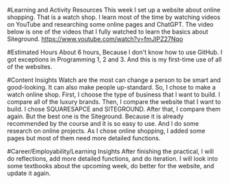 #Learning and Activity Resources
This week I set up a website about online shopping. That is a watch shop.
I learn most of the time by watching videos on YouTube and researching some online pages and ChatGPT.
The video below is one of the videos that I fully watched to learn the basics about Siteground.
https://www.youtube.com/watch?v=fmJIPZ27Nqo

#Estimated Hours
About 6 hours, Because I don't know how to use GitHub.
I got exceptions in Programming 1, 2 and 3. And this is my first-time use of all of the websites.

#Content Insights
Watch are the most can change a person to be smart and good-looking. It can also make people up-standard.
So, I chose to make a watch online shop. First, I choose the type of business that I want to build.
I compare all of the luxury brands. Then, I compare the website that I want to build.
I chose SQUARESAPCE and SITEGROUND. After that, I compare them again. But the best one is the Siteground.
Because it is already recommended by the course and it is so easy to use. And I do some research on online projects.
As I chose online shopping, I added some pages but most of them need more detailed functions.

#Career/Employability/Learning Insights
After finishing the practical, I will do reflections, add more detailed functions, and do iteration.
I will look into some textbooks about the upcoming week, do better for the website, and update it again.
